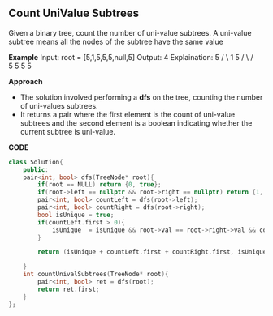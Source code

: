 ## Count UniValue Subtrees

Given a binary tree, count the number of uni-value subtrees.
A uni-value subtree means all the nodes of the subtree have the same value

**Example**
Input: root = [5,1,5,5,5,null,5]
Output: 4
Explaination: 
              5
             /  \ 
            1    5
           / \  / \
          5   5 5  5


**Approach**
- The solution involved performing a **dfs** on the tree, counting the number of uni-values subtrees.
- It returns a pair where the first element is the count of uni-value subtrees and the second element is a boolean indicating whether the current subtree is uni-value.

**CODE**
```cpp
class Solution{
    public:
    pair<int, bool> dfs(TreeNode* root){
        if(root == NULL) return {0, true};
        if(root->left == nullptr && root->right == nullptr) return {1, true};
        pair<int, bool> countLeft = dfs(root->left);
        pair<int, bool> countRight = dfs(root->right);
        bool isUnique = true;
        if(countLeft.first > 0){
            isUnique  = isUnique && root->val == root->right->val && countRight.second;
        }

        return (isUnique + countLeft.first + countRight.first, isUnique);

    }
    int countUnivalSubtrees(TreeNode* root){
        pair<int, bool> ret = dfs(root);
        return ret.first;
    }
};
```
